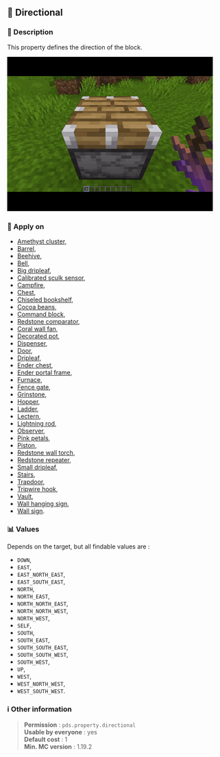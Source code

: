 ## :compass: Directional

### :memo: Description
This property defines the direction of the block.

![Demo of charges property](../../assets/properties/directional.gif ':size=90%')

### :dart: Apply on
- [Amethyst cluster](https://minecraft.wiki/w/Amethyst_Cluster),
- [Barrel](https://minecraft.wiki/w/Barrel),
- [Beehive](https://minecraft.wiki/w/Beehive),
- [Bell](https://minecraft.wiki/w/Bell),
- [Big dripleaf](https://minecraft.wiki/w/Big_Dripleaf),
- [Calibrated sculk sensor](https://minecraft.wiki/w/Calibrated_Sculk_Sensor),
- [Campfire](https://minecraft.wiki/w/Campfire),
- [Chest](https://minecraft.wiki/w/Chest),
- [Chiseled bookshelf](https://minecraft.wiki/w/Chiseled_Bookshelf),
- [Cocoa beans](https://minecraft.wiki/w/Cocoa_Beans),
- [Command block](https://minecraft.wiki/w/Command_Block),
- [Redstone comparator](https://minecraft.wiki/w/Redstone_Comparator),
- [Coral wall fan](https://minecraft.wiki/w/Coral_Fan),
- [Decorated pot](https://minecraft.wiki/w/Decorated_Pot),
- [Dispenser](https://minecraft.wiki/w/Dispenser),
- [Door](https://minecraft.wiki/w/Door),
- [Dripleaf](https://minecraft.wiki/w/Dripleaf),
- [Ender chest](https://minecraft.wiki/w/Ender_Chest),
- [Ender portal frame](https://minecraft.wiki/w/End_Portal_Frame),
- [Furnace](https://minecraft.wiki/w/Furnace),
- [Fence gate](https://minecraft.wiki/w/Fence_Gate),
- [Grinstone](https://minecraft.wiki/w/Grindstone),
- [Hopper](https://minecraft.wiki/w/Hopper),
- [Ladder](https://minecraft.wiki/w/Ladder),
- [Lectern](https://minecraft.wiki/w/Lectern),
- [Lightning rod](https://minecraft.wiki/w/Lightning_Rod),
- [Observer](https://minecraft.wiki/w/Observer),
- [Pink petals](https://minecraft.wiki/w/Pink_Petals),
- [Piston](https://minecraft.wiki/w/Piston),
- [Redstone wall torch](https://minecraft.wiki/w/Redstone_Torch),
- [Redstone repeater](https://minecraft.wiki/w/Redstone_Repeater),
- [Small dripleaf](https://minecraft.wiki/w/Small_Dripleaf),
- [Stairs](https://minecraft.wiki/w/Stairs),
- [Trapdoor](https://minecraft.wiki/w/Trapdoor),
- [Tripwire hook](https://minecraft.wiki/w/Tripwire_Hook),
- [Vault](https://minecraft.wiki/w/Vault),
- [Wall hanging sign](https://minecraft.wiki/w/Hanging_Sign),
- [Wall sign](https://minecraft.wiki/w/Sign).

### :bar_chart: Values
Depends on the target, but all findable values are :
- ``DOWN``,
- ``EAST``,
- ``EAST_NORTH_EAST``,
- ``EAST_SOUTH_EAST``,
- ``NORTH``,
- ``NORTH_EAST``,
- ``NORTH_NORTH_EAST``,
- ``NORTH_NORTH_WEST``,
- ``NORTH_WEST``,
- ``SELF``,
- ``SOUTH``,
- ``SOUTH_EAST``,
- ``SOUTH_SOUTH_EAST``,
- ``SOUTH_SOUTH_WEST``,
- ``SOUTH_WEST``,
- ``UP``,
- ``WEST``,
- ``WEST_NORTH_WEST``,
- ``WEST_SOUTH_WEST``.

### :information_source: Other information

> **Permission** : ``pds.property.directional``<br>
> **Usable by everyone** : yes<br>
>  **Default cost** : 1<br>
>  **Min. MC version** : 1.19.2
